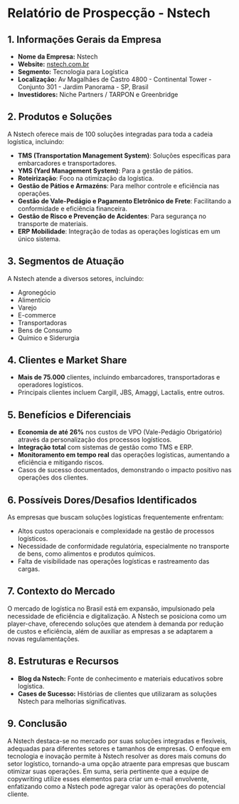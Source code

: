 # Relatório de Prospecção - Nstech

## 1. Informações Gerais da Empresa
- **Nome da Empresa:** Nstech
- **Website:** [nstech.com.br](http://www.nstech.com.br)
- **Segmento:** Tecnologia para Logística
- **Localização:** Av Magalhães de Castro 4800 - Continental Tower - Conjunto 301 - Jardim Panorama - SP, Brasil
- **Investidores:** Niche Partners / TARPON e Greenbridge

## 2. Produtos e Soluções
A Nstech oferece mais de 100 soluções integradas para toda a cadeia logística, incluindo:
- **TMS (Transportation Management System)**: Soluções específicas para embarcadores e transportadores.
- **YMS (Yard Management System)**: Para a gestão de pátios.
- **Roteirização**: Foco na otimização da logística.
- **Gestão de Pátios e Armazéns**: Para melhor controle e eficiência nas operações.
- **Gestão de Vale-Pedágio e Pagamento Eletrônico de Frete**: Facilitando a conformidade e eficiência financeira.
- **Gestão de Risco e Prevenção de Acidentes**: Para segurança no transporte de materiais.
- **ERP Mobilidade**: Integração de todas as operações logísticas em um único sistema.

## 3. Segmentos de Atuação
A Nstech atende a diversos setores, incluindo:
- Agronegócio
- Alimentício
- Varejo
- E-commerce
- Transportadoras
- Bens de Consumo
- Químico e Siderurgia

## 4. Clientes e Market Share
- **Mais de 75.000** clientes, incluindo embarcadores, transportadoras e operadores logísticos.
- Principais clientes incluem Cargill, JBS, Amaggi, Lactalis, entre outros.

## 5. Benefícios e Diferenciais
- **Economia de até 26%** nos custos de VPO (Vale-Pedágio Obrigatório) através da personalização dos processos logísticos.
- **Integração total** com sistemas de gestão como TMS e ERP.
- **Monitoramento em tempo real** das operações logísticas, aumentando a eficiência e mitigando riscos.
- Casos de sucesso documentados, demonstrando o impacto positivo nas operações dos clientes.

## 6. Possíveis Dores/Desafios Identificados
As empresas que buscam soluções logísticas frequentemente enfrentam:
- Altos custos operacionais e complexidade na gestão de processos logísticos.
- Necessidade de conformidade regulatória, especialmente no transporte de bens, como alimentos e produtos químicos.
- Falta de visibilidade nas operações logísticas e rastreamento das cargas.

## 7. Contexto do Mercado
O mercado de logística no Brasil está em expansão, impulsionado pela necessidade de eficiência e digitalização. A Nstech se posiciona como um player-chave, oferecendo soluções que atendem à demanda por redução de custos e eficiência, além de auxiliar as empresas a se adaptarem a novas regulamentações.

## 8. Estruturas e Recursos
- **Blog da Nstech:** Fonte de conhecimento e materiais educativos sobre logística.
- **Cases de Sucesso:** Histórias de clientes que utilizaram as soluções Nstech para melhorias significativas.

## 9. Conclusão
A Nstech destaca-se no mercado por suas soluções integradas e flexíveis, adequadas para diferentes setores e tamanhos de empresas. O enfoque em tecnologia e inovação permite à Nstech resolver as dores mais comuns do setor logístico, tornando-a uma opção atraente para empresas que buscam otimizar suas operações. Em suma, seria pertinente que a equipe de copywriting utilize esses elementos para criar um e-mail envolvente, enfatizando como a Nstech pode agregar valor às operações do potencial cliente.